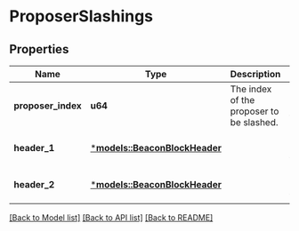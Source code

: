 # ProposerSlashings

## Properties
Name | Type | Description | Notes
------------ | ------------- | ------------- | -------------
**proposer_index** | **u64** | The index of the proposer to be slashed. | [optional] [default to None]
**header_1** | [***models::BeaconBlockHeader**](BeaconBlockHeader.md) |  | [optional] [default to None]
**header_2** | [***models::BeaconBlockHeader**](BeaconBlockHeader.md) |  | [optional] [default to None]

[[Back to Model list]](../README.md#documentation-for-models) [[Back to API list]](../README.md#documentation-for-api-endpoints) [[Back to README]](../README.md)


